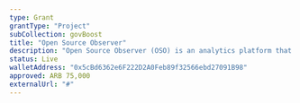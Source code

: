 ```yaml
---
type: Grant
grantType: "Project"
subCollection: govBoost
title: "Open Source Observer"
description: "Open Source Observer (OSO) is an analytics platform that makes it easy to discover, monitor, and support valuable open source software."
status: Live
walletAddress: "0x5cBd6362e6F222D2A0Feb89f32566ebd27091B98"
approved: ARB 75,000
externalUrl: "#"
---
```

